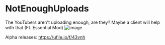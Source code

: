 # NotEnoughUploads
The YouTubers aren't uploading enough, are they? Maybe a client will help with that (Ft. Essential Mod)
![image](https://github.com/RaenzyIsDev/NotEnoughUploads/assets/132928035/73b0094b-55a0-4c3b-9706-f45429395408)

Alpha releases: https://ufile.io/f/43vnh
